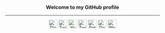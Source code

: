 <h3 align="center">Welcome to my GitHub profile</h2>

***

<div align="center">
  <a href="https://discord.gg/xRY4bwA" style="text-decoration:none">
    <img src="https://img.shields.io/static/v1?label=&message=Discord&color=7289DA&style=for-the-badge&logo=Discord&logoColor=ffffff" height="28" alt="Discord"/>
  </a>
  <a href="https://x.com/Luckyone961" style="text-decoration:none">
    <img src="https://img.shields.io/static/v1?label=&message=Twitter&color=gray&style=for-the-badge&logo=X&logoColor=ffffff" height="28" alt="Twitter"/>
  </a>
  <a href="https://www.youtube.com/@LuckyoneWoW" style="text-decoration:none">
    <img src="https://img.shields.io/static/v1?label=&message=YouTube&color=FF0000&style=for-the-badge&logo=YouTube&logoColor=ffffff" height="28" alt="YouTube"/>
  </a>
  <a href="https://www.twitch.tv/Luckyone1996" style="text-decoration:none">
    <img src="https://img.shields.io/static/v1?label=&message=Twitch&color=9146FF&style=for-the-badge&logo=Twitch&logoColor=ffffff" height="28" alt="Twitch"/>
  </a>
  <a href="https://patreon.com/Luckyone" style="text-decoration:none">
    <img src="https://img.shields.io/static/v1?label=&message=Patreon&color=f96854&style=for-the-badge&logo=Patreon&logoColor=ffffff" height="28" alt="Patreon"/>
  </a>
  <a href="https://streamlabs.com/Luckyone1996/tip" style="text-decoration:none">
    <img src="https://img.shields.io/static/v1?label=&message=Donate&color=blue&style=for-the-badge&logo=buymeacoffee&logoColor=ffffff" height="28" alt="Donate"/>
  </a>
  <a href="https://luckyone.dev" style="text-decoration:none">
    <img src="https://img.shields.io/static/v1?label=&message=Website&color=darkgreen&style=for-the-badge&logo=homepage&logoColor=ffffff" height="28" alt="Website"/>
  </a>
</div>
